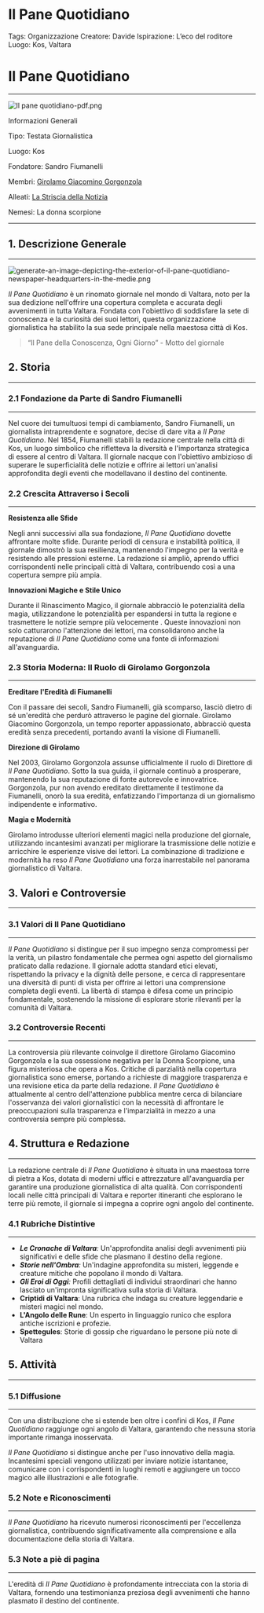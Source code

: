 # Il Pane Quotidiano

Tags: Organizzazione
Creatore: Davide
Ispirazione: L’eco del roditore
Luogo: Kos, Valtara

# Il Pane Quotidiano

---

![Il pane quotidiano-pdf.png](%5BTEMPLATE%20ORGANIZZAZIONE%5D%20d77bdf030a32498b81094996accb5524/%5BOrganization%20-%20Wiki%20Template%5D%20(1)%2051665d93bb0a45b88571315b7bf2274e/Il_pane_quotidiano-pdf.png)

Informazioni Generali

Tipo: Testata Giornalistica

Luogo: Kos

Fondatore: Sandro Fiumanelli

Membri: [Girolamo Giacomino Gorgonzola](Girolamo%20Giacomino%20Gorgonzola%208992648336664c4ab50e239a8554805c.md) 

Alleati: [La Striscia della Notizia](La%20Striscia%20della%20Notizia%20c8a28097b17441cf8bf5943cbc38334d.md) 

Nemesi: La donna scorpione

---

## 1. Descrizione Generale

---

![generate-an-image-depicting-the-exterior-of-il-pane-quotidiano-newspaper-headquarters-in-the-medie.png](Gilda%20dei%20protettori%20della%20Sila%20Devoti%20a%20San%20Franc%20e29bb7909af24fee931336355db913d4/generate-an-image-depicting-the-exterior-of-il-pane-quotidiano-newspaper-headquarters-in-the-medie.png)

*Il Pane Quotidiano* è un rinomato giornale nel mondo di Valtara, noto per la sua dedizione nell'offrire una copertura completa e accurata degli avvenimenti in tutta Valtara. Fondata con l'obiettivo di soddisfare la sete di conoscenza e la curiosità dei suoi lettori, questa organizzazione giornalistica ha stabilito la sua sede principale nella maestosa città di Kos.

> “Il Pane della Conoscenza, Ogni Giorno” - Motto del giornale
> 

## 2. Storia

---

### 2.1 Fondazione da Parte di Sandro Fiumanelli

---

Nel cuore dei tumultuosi tempi di cambiamento, Sandro Fiumanelli, un giornalista intraprendente e sognatore, decise di dare vita a *Il Pane Quotidiano*. Nel 1854, Fiumanelli stabilì la redazione centrale nella città di Kos, un luogo simbolico che rifletteva la diversità e l'importanza strategica di essere al centro di Valtara. Il giornale nacque con l'obiettivo ambizioso di superare le superficialità delle notizie e offrire ai lettori un'analisi approfondita degli eventi che modellavano il destino del continente.

### 2.2 **Crescita Attraverso i Secoli**

---

**Resistenza alle Sfide**

Negli anni successivi alla sua fondazione, *Il Pane Quotidiano* dovette affrontare molte sfide. Durante periodi di censura e instabilità politica, il giornale dimostrò la sua resilienza, mantenendo l'impegno per la verità e resistendo alle pressioni esterne. La redazione si ampliò, aprendo uffici corrispondenti nelle principali città di Valtara, contribuendo così a una copertura sempre più ampia.

**Innovazioni Magiche e Stile Unico**

Durante il Rinascimento Magico, il giornale abbracciò le potenzialità della magia, utilizzandone le potenzialità per espandersi in tutta la regione e trasmettere le notizie sempre più velocemente . Queste innovazioni non solo catturarono l'attenzione dei lettori, ma consolidarono anche la reputazione di *Il Pane Quotidiano* come una fonte di informazioni all'avanguardia.

### 2.3 **Storia Moderna: Il Ruolo di Girolamo Gorgonzola**

---

**Ereditare l'Eredità di Fiumanelli**

Con il passare dei secoli, Sandro Fiumanelli, già scomparso, lasciò dietro di sé un'eredità che perdurò attraverso le pagine del giornale. Girolamo Giacomino Gorgonzola, un tempo reporter appassionato, abbracciò questa eredità senza precedenti, portando avanti la visione di Fiumanelli.

**Direzione di Girolamo**

Nel 2003, Girolamo Gorgonzola assunse ufficialmente il ruolo di Direttore di *Il Pane Quotidiano*. Sotto la sua guida, il giornale continuò a prosperare, mantenendo la sua reputazione di fonte autorevole e innovatrice. Gorgonzola, pur non avendo ereditato direttamente il testimone da Fiumanelli, onorò la sua eredità, enfatizzando l'importanza di un giornalismo indipendente e informativo.

**Magia e Modernità**

Girolamo introdusse ulteriori elementi magici nella produzione del giornale, utilizzando incantesimi avanzati per migliorare la trasmissione delle notizie e arricchire le esperienze visive dei lettori. La combinazione di tradizione e modernità ha reso *Il Pane Quotidiano* una forza inarrestabile nel panorama giornalistico di Valtara.

## 3. Valori e Controversie

---

### 3.1 **Valori di Il Pane Quotidiano**

---

*Il Pane Quotidiano* si distingue per il suo impegno senza compromessi per la verità, un pilastro fondamentale che permea ogni aspetto del giornalismo praticato dalla redazione. Il giornale adotta standard etici elevati, rispettando la privacy e la dignità delle persone, e cerca di rappresentare una diversità di punti di vista per offrire ai lettori una comprensione completa degli eventi. La libertà di stampa è difesa come un principio fondamentale, sostenendo la missione di esplorare storie rilevanti per la comunità di Valtara.

### 3.2 **Controversie Recenti**

---

La controversia più rilevante coinvolge il direttore Girolamo Giacomino Gorgonzola e la sua ossessione negativa per la Donna Scorpione, una figura misteriosa che opera a Kos. Critiche di parzialità nella copertura giornalistica sono emerse, portando a richieste di maggiore trasparenza e una revisione etica da parte della redazione. *Il Pane Quotidiano* è attualmente al centro dell'attenzione pubblica mentre cerca di bilanciare l'osservanza dei valori giornalistici con la necessità di affrontare le preoccupazioni sulla trasparenza e l'imparzialità in mezzo a una controversia sempre più complessa.

## 4. Struttura e Redazione

---

La redazione centrale di *Il Pane Quotidiano* è situata in una maestosa torre di pietra a Kos, dotata di moderni uffici e attrezzature all'avanguardia per garantire una produzione giornalistica di alta qualità. Con corrispondenti locali nelle città principali di Valtara e reporter itineranti che esplorano le terre più remote, il giornale si impegna a coprire ogni angolo del continente.

### 4.1 **Rubriche Distintive**

---

- ***Le Cronache di Valtara**:* Un'approfondita analisi degli avvenimenti più significativi e delle sfide che plasmano il destino della regione.
- ***Storie nell'Ombra**:* Un'indagine approfondita su misteri, leggende e creature mitiche che popolano il mondo di Valtara.
- ***Gli Eroi di Oggi**:* Profili dettagliati di individui straordinari che hanno lasciato un'impronta significativa sulla storia di Valtara.
- **Criptidi di Valtara**: Una rubrica che indaga su creature leggendarie e misteri magici nel mondo.
- **L'Angolo delle Rune**: Un esperto in linguaggio runico che esplora antiche iscrizioni e profezie.
- **Spettegules**: Storie di gossip che riguardano le persone più note di Valtara

## 5. Attività

---

### 5.1 **Diffusione**

---

Con una distribuzione che si estende ben oltre i confini di Kos, *Il Pane Quotidiano* raggiunge ogni angolo di Valtara, garantendo che nessuna storia importante rimanga inosservata.

*Il Pane Quotidiano* si distingue anche per l'uso innovativo della magia. Incantesimi speciali vengono utilizzati per inviare notizie istantanee, comunicare con i corrispondenti in luoghi remoti e aggiungere un tocco magico alle illustrazioni e alle fotografie.

### 5.2 **Note e Riconoscimenti**

---

*Il Pane Quotidiano* ha ricevuto numerosi riconoscimenti per l'eccellenza giornalistica, contribuendo significativamente alla comprensione e alla documentazione della storia di Valtara.

### 5.3 **Note a piè di pagina**

---

L'eredità di *Il Pane Quotidiano* è profondamente intrecciata con la storia di Valtara, fornendo una testimonianza preziosa degli avvenimenti che hanno plasmato il destino del continente.